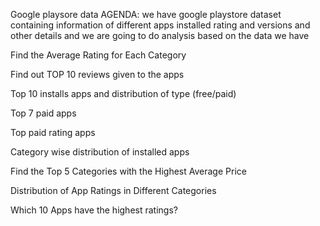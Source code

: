 
Google playsore data
AGENDA:
we have google playstore dataset containing information of different apps installed rating and versions and other details and we are going to do analysis based on the data we have

Find the Average Rating for Each Category

Find out TOP 10 reviews given to the apps

Top 10 installs apps and distribution of type (free/paid)

Top 7 paid apps

Top paid rating apps

Category wise distribution of installed apps

Find the Top 5 Categories with the Highest Average Price

Distribution of App Ratings in Different Categories

Which 10 Apps have the highest ratings?
